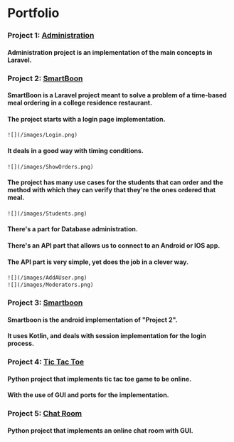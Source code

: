 # Portfolio

### Project 1: [Administration](https://github.com/alitaha21/Administration)
#### Administration project is an implementation of the main concepts in Laravel.

### Project 2: [SmartBoon](https://github.com/redaali1997/SmartBoon)

#### SmartBoon is a Laravel project meant to solve a problem of a time-based meal ordering in a college residence restaurant.
#### The project starts with a login page implementation. 
	![](/images/Login.png)
#### It deals in a good way with timing conditions.
	![](/images/ShowOrders.png)
#### The project has many use cases for the students that can order and the method with which they can verify that they're the ones ordered that meal.
  	![](/images/Students.png)
#### There's a part for Database administration. 
#### There's an API part that allows us to connect to an Android or IOS app. 
#### The API part is very simple, yet does the job in a clever way.
  	![](/images/AddAUser.png)
  	![](/images/Moderators.png)

### Project 3: [Smartboon](https://github.com/alitaha21/Smartboon)
#### Smartboon is the android implementation of "Project 2". 
#### It uses Kotlin, and deals with session implementation for the login process.

### Project 4: [Tic Tac Toe](https://github.com/alitaha21/tic-tac-toe-online)
#### Python project that implements tic tac toe game to be online. 
#### With the use of GUI and ports for the implementation.

### Project 5: [Chat Room](https://github.com/alitaha21/chat_room)
#### Python project that implements an online chat room with GUI.
